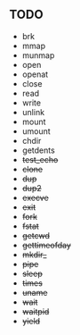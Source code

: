 ## TODO

- brk
- mmap
- munmap
- open
- openat
- close
- read
- write
- unlink
- mount
- umount
- chdir
- getdents
- ~~test_echo~~
- ~~clone~~
- ~~dup~~
- ~~dup2~~
- ~~execve~~
- ~~exit~~
- ~~fork~~
- ~~fstat~~
- ~~getcwd~~
- ~~gettimeofday~~
- ~~mkdir_~~
- ~~pipe~~
- ~~sleep~~
- ~~times~~
- ~~uname~~
- ~~wait~~
- ~~waitpid~~
- ~~yield~~